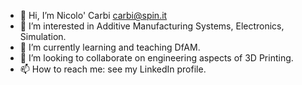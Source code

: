 - 👋 Hi, I’m Nicolo' Carbi <carbi@spin.it>
- 👀 I’m interested in Additive Manufacturing Systems, Electronics, Simulation.
- 🌱 I’m currently learning and teaching DfAM.
- 💞️ I’m looking to collaborate on engineering aspects of 3D Printing.
- 📫 How to reach me: see my LinkedIn profile.

<!---
carbi-studio/carbi-studio is a ✨ special ✨ repository because its `README.md` (this file) appears on your GitHub profile.
You can click the Preview link to take a look at your changes.
--->
